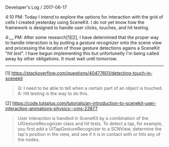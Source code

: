 Developer's Log / 2017-06-17

4:10 PM: Today I intend to explore the options for interaction with the grid of cells I created yesterday using SceneKit. I do not yet know how the framework is designed to handle user clicks, touches, and hit testing.

4:__ PM: After some research[1][2], I have determined that the proper way to handle interaction is by putting a *gesture recognizer* onto the scene view and processing the location of those gesture detections agains a SceneKit "*hit test*". I have begun implementing this but unfortunetly I'm being called away by other obligations. It must wait until tomorrow.

---

[1] https://stackoverflow.com/questions/40477601/detecting-touch-in-scenekit
> Q: I need to be able to tell when a certain part of an object is touched. A: Hit testing is the way to do this.

[2] https://code.tutsplus.com/tutorials/an-introduction-to-scenekit-user-interaction-animations-physics--cms-23877
> User interaction is handled in SceneKit by a combination of the UIGestureRecognizer class and hit tests. To detect a tap, for example, you first add a UITapGestureRecognizer to a SCNView, determine the tap's position in the view, and see if it is in contact with or hits any of the nodes.

